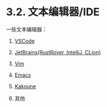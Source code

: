 # 3.2. 文本编辑器/IDE

一些文本编辑器：

1. [VSCode](./vscode.md)

2. [JetBrains(RustRover, IntelliJ, CLion)](https://bevy-cheatbook.github.io/setup/editor/jetbrains.html)

3. [Vim](https://bevy-cheatbook.github.io/setup/editor/vim.html)

4. [Emacs](https://bevy-cheatbook.github.io/setup/editor/emacs.html)

5. [Kakoune](https://bevy-cheatbook.github.io/setup/editor/kak.html)

6. 其他